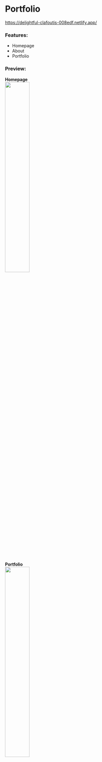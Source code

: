 # Portfolio

https://delightful-clafoutis-008edf.netlify.app/

### Features:
- Homepage
- About
- Portfolio

### Preview:
**Homepage**   
<img src="./images/preview2.png" style="width:40%;" />   

**Portfolio**   
<img src="./images/preview.png" style="width:40%;" />